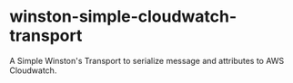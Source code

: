 # winston-simple-cloudwatch-transport
A Simple Winston's Transport to serialize message and attributes to AWS Cloudwatch.
